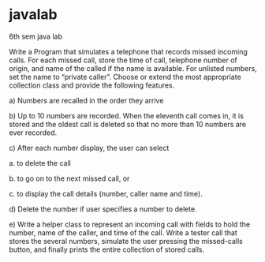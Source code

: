 # javalab
6th sem java lab

Write a Program that simulates a telephone that records missed incoming calls. For each missed call, store
the time of call, telephone number of origin, and name of the called if the name is available. For unlisted
numbers, set the name to “private caller”. Choose or extend the most appropriate collection class and
provide the following features.

a) Numbers are recalled in the order they arrive

b) Up to 10 numbers are recorded. When the eleventh call comes in, it is stored and the oldest call is
deleted so that no more than 10 numbers are ever recorded.

c) After each number display, the user can select
  
  a. to delete the call
  
  b. to go on to the next missed call, or
  
  c. to display the call details (number, caller name and time).

d) Delete the number if user specifies a number to delete.

e) Write a helper class to represent an incoming call with fields to hold the number, name of the caller,
and time of the call. Write a tester call that stores the several numbers, simulate the user pressing
the missed-calls button, and finally prints the entire collection of stored calls.

